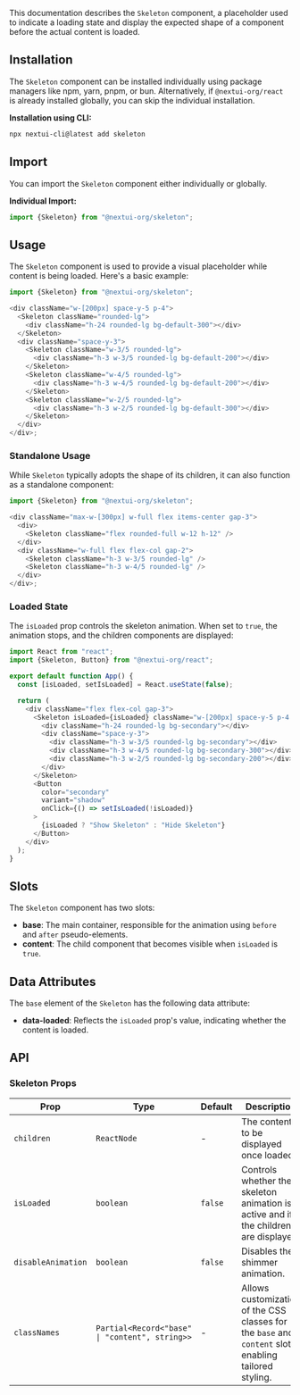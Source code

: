 This documentation describes the `Skeleton` component, a placeholder used to indicate a loading state and display the expected shape of a component before the actual content is loaded.

## Installation

The `Skeleton` component can be installed individually using package managers like npm, yarn, pnpm, or bun. Alternatively, if `@nextui-org/react` is already installed globally, you can skip the individual installation.

**Installation using CLI:**

```bash
npx nextui-cli@latest add skeleton
```

## Import

You can import the `Skeleton` component either individually or globally.

**Individual Import:**

```javascript
import {Skeleton} from "@nextui-org/skeleton";
```

## Usage

The `Skeleton` component is used to provide a visual placeholder while content is being loaded. Here's a basic example:

```javascript
import {Skeleton} from "@nextui-org/skeleton";

<div className="w-[200px] space-y-5 p-4">
  <Skeleton className="rounded-lg">
    <div className="h-24 rounded-lg bg-default-300"></div>
  </Skeleton>
  <div className="space-y-3">
    <Skeleton className="w-3/5 rounded-lg">
      <div className="h-3 w-3/5 rounded-lg bg-default-200"></div>
    </Skeleton>
    <Skeleton className="w-4/5 rounded-lg">
      <div className="h-3 w-4/5 rounded-lg bg-default-200"></div>
    </Skeleton>
    <Skeleton className="w-2/5 rounded-lg">
      <div className="h-3 w-2/5 rounded-lg bg-default-300"></div>
    </Skeleton>
  </div>
</div>;
```

### Standalone Usage

While `Skeleton` typically adopts the shape of its children, it can also function as a standalone component:

```javascript
import {Skeleton} from "@nextui-org/skeleton";

<div className="max-w-[300px] w-full flex items-center gap-3">
  <div>
    <Skeleton className="flex rounded-full w-12 h-12" />
  </div>
  <div className="w-full flex flex-col gap-2">
    <Skeleton className="h-3 w-3/5 rounded-lg" />
    <Skeleton className="h-3 w-4/5 rounded-lg" />
  </div>
</div>;
```

### Loaded State

The `isLoaded` prop controls the skeleton animation. When set to `true`, the animation stops, and the children components are displayed:

```javascript
import React from "react";
import {Skeleton, Button} from "@nextui-org/react";

export default function App() {
  const [isLoaded, setIsLoaded] = React.useState(false);

  return (
    <div className="flex flex-col gap-3">
      <Skeleton isLoaded={isLoaded} className="w-[200px] space-y-5 p-4 rounded-xl">
        <div className="h-24 rounded-lg bg-secondary"></div>
        <div className="space-y-3">
          <div className="h-3 w-3/5 rounded-lg bg-secondary"></div>
          <div className="h-3 w-4/5 rounded-lg bg-secondary-300"></div>
          <div className="h-3 w-2/5 rounded-lg bg-secondary-200"></div>
        </div>
      </Skeleton>
      <Button
        color="secondary"
        variant="shadow"
        onClick={() => setIsLoaded(!isLoaded)}
      >
        {isLoaded ? "Show Skeleton" : "Hide Skeleton"}
      </Button>
    </div>
  );
}
```

## Slots

The `Skeleton` component has two slots:

-   **base**: The main container, responsible for the animation using `before` and `after` pseudo-elements.
-   **content**: The child component that becomes visible when `isLoaded` is `true`.

## Data Attributes

The `base` element of the `Skeleton` has the following data attribute:

-   **data-loaded**: Reflects the `isLoaded` prop's value, indicating whether the content is loaded.

## API

### Skeleton Props

| Prop               | Type                                             | Default | Description                                                                                                 |
| ------------------ | ------------------------------------------------ | ------- | ----------------------------------------------------------------------------------------------------------- |
| `children`         | `ReactNode`                                      | -       | The content to be displayed once loaded.                                                                    |
| `isLoaded`         | `boolean`                                        | `false` | Controls whether the skeleton animation is active and if the children are displayed.                       |
| `disableAnimation` | `boolean`                                        | `false` | Disables the shimmer animation.                                                                            |
| `classNames`       | `Partial<Record<"base" \| "content", string>>` | -       | Allows customization of the CSS classes for the `base` and `content` slots, enabling tailored styling. |
